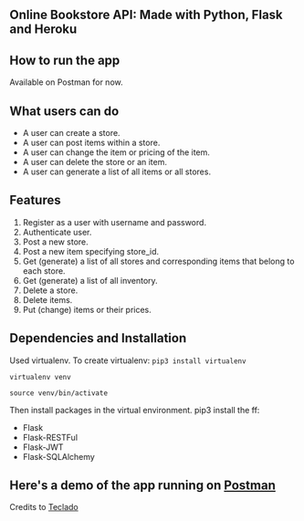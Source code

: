 ## Online Bookstore API: Made with Python, Flask and Heroku

## How to run the app
Available on Postman for now.

## What users can do
- A user can create a store.
- A user can post items within a store.
- A user can change the item or pricing of the item.
- A user can delete the store or an item.
- A user can generate a list of all items or all stores.

## Features
1. Register as a user with username and password.
2. Authenticate user.
3. Post a new store.
4. Post a new item specifying store_id.
5. Get (generate) a list of all stores and corresponding items that belong to each store.
6. Get (generate) a list of all inventory.
7. Delete a store.
8. Delete items.
9. Put (change) items or their prices.

## Dependencies and Installation
Used virtualenv. To create virtualenv:
`pip3 install virtualenv`

`virtualenv venv `

`source venv/bin/activate`

Then install packages in the virtual environment. pip3 install the ff:
- Flask
- Flask-RESTFul
- Flask-JWT
- Flask-SQLAlchemy

## Here's a demo of the app running on [Postman](https://www.loom.com/share/27425c54cb8741d6aae0403fa05863ce)

Credits to [Teclado](https://github.com/tecladocode)

